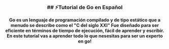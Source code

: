   <h3 align="center">
  ## ⚡️Tutorial de Go en Español
  </h3>

<p align="center">
<strong>
Go es un lenguaje de programación compilado y de tipo estático que a menudo 
se describe como el "C del siglo XXI"
Fue diseñado para ser eficiente en términos de tiempo de ejecución, 
fácil de aprender y escribir.
En este tutorial vas a aprender todo lo que nesesitas para ser un experto en go!
</strong>

